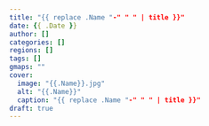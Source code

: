 ```yaml
---
title: "{{ replace .Name "-" " " | title }}"
date: {{ .Date }}
author: []
categories: []
regions: []
tags: []
gmaps: ""
cover:
  image: "{{.Name}}.jpg"
  alt: "{{.Name}}"
  caption: "{{ replace .Name "-" " " | title }}"
draft: true
---
```


